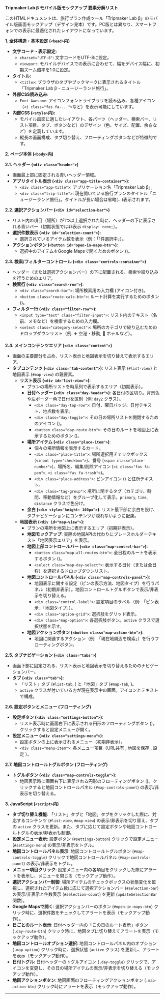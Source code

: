 **Tripmaker Lab β モバイル版モックアップ 要素分解リスト**

このHTMLドキュメントは、旅行プラン作成ツール「Tripmaker Lab β」のモバイル版画面モックアップ（デザイン見本）です。PC版とは異なり、スマートフォンでの表示に最適化されたレイアウトになっています。

**1. 全体構造・基本設定 (`<head>`内)**

*   **文字コード・表示設定:**
    *   `charset="UTF-8"`: 文字コードをUTF-8に設定。
    *   `viewport`: モバイルデバイスでの表示に合わせて、幅をデバイス幅に、初期ズーム倍率を1.0に設定。
*   **タイトル:**
    *   `<title>`: ブラウザのタブやブックマークに表示されるタイトル「Tripmaker Lab β - ニュージーランド旅行」。
*   **外部CSS読み込み:**
    *   `Font Awesome`: アイコンフォントライブラリを読み込み、各種アイコン（`<i class="fas fa-...">`など）を表示可能にしています。
*   **内部CSS (`<style>`内):**
    *   モバイル画面に適したレイアウト、各パーツ（ヘッダー、検索バー、リスト項目、タブ、ボタンなど）のデザイン（色、サイズ、配置、余白など）を定義しています。
    *   縦長の画面構成、タブ切り替え、フローティングボタンなどが特徴的です。

**2. ページ本体 (`<body>`内)**

**2.1. ヘッダー (`<div class="header">`)**

*   画面最上部に固定される青いヘッダー領域。
*   **アプリタイトル表示 (`<div class="app-title-container">`)**:
    *   `<div class="app-title">`: アプリケーション名「Tripmaker Lab β」。
    *   `<div class="trip-title">`: 現在開いている旅行プランのタイトル「ニュージーランド旅行」。タイトルが長い場合は省略(...)表示されます。

**2.2. 選択アクションバー (`<div id="selection-bar">`)**

*   リスト内の項目（場所）が1つ以上選択された時に、ヘッダーの下に表示される青いバー（初期状態では非表示 `display: none;`）。
*   **選択件数表示 (`<div id="selection-count">`)**:
    *   選択されているアイテム数を表示（例：「1件選択中」）。
*   **アクションボタン (`<button id="open-in-maps-btn">`)**:
    *   選択中のアイテムをGoogle Mapsで開くためのボタン (<i class="fas fa-external-link-alt"></i>)。

**2.3. 検索/フィルターコントロール (`<div class="controls-container">`)**

*   ヘッダー（または選択アクションバー）の下に配置される、検索や絞り込みを行うためのエリア。
*   **検索行 (`<div class="search-row">`)**:
    *   `<div class="search-bar">`: 場所検索用の入力欄 (<i class="fas fa-search"></i>アイコン付き)。
    *   `<button class="route-calc-btn">`: ルート計算を実行するためのボタン (<i class="fas fa-route"></i>)。
*   **フィルター行 (`<div class="filter-row">`)**:
    *   `<input type="text" class="filter-input">`: リスト内のテキスト（名前、メモなど）を検索するための入力欄。
    *   `<select class="category-select">`: 場所のカテゴリで絞り込むためのドロップダウンリスト（例: ✈️ 空港・移動, 🏨 ホテルなど）。

**2.4. メインコンテンツエリア (`<div class="content">`)**

*   画面の主要部分を占め、リスト表示と地図表示を切り替えて表示するエリア。
*   **タブコンテンツ (`<div class="tab-content">`)**: リスト表示 (`#list-view`) と地図表示 (`#map-view`) の親要素。
    *   **リスト表示 (`<div id="list-view">`)**:
        *   プランの場所リストを時系列で表示するエリア（初期表示）。
        *   **日付ヘッダー (`<div class="day-header">`)**: 各日付の区切り。背景色や左ボーダー色で日付を区別（例: `day2` クラス）。
            *   `<div class="day-top-row">`: 日付、曜日バッジ、日付テキスト、地点数を表示。
            *   `<div class="day-toggle">`: その日の場所リストを開閉するためのアイコン (<i class="fas fa-caret-down"></i>)。
            *   `<button class="day-route-btn">`: その日のルートを地図上に表示するためのボタン (<i class="fas fa-map-marked-alt"></i>)。
        *   **場所アイテム (`<div class="place-item">`)**:
            *   個々の場所情報を表示するカード。
            *   `<div class="place-title">`: 場所選択用チェックボックス (`<input type="checkbox">`)、番号 (`<span class="place-number">`)、場所名、編集/削除アイコン (`<i class="fas fa-pen">`, `<i class="fas fa-trash">`)。
            *   `<div class="place-address">`: ピンアイコン (<i class="fas fa-map-marker-alt"></i>) と住所テキスト。
            *   `<div class="tag-group">`: 場所に関するタグ（カテゴリ、時間、移動情報など）をグループ化して表示。`primary`, `time`, `distance` クラスで色分け。
        *   **余白 (`<div style="height: 100px">`)**: リスト最下部に余白を設け、タブナビゲーションにコンテンツが隠れないように配慮。
    *   **地図表示 (`<div id="map-view">`)**:
        *   プランの場所を地図上に表示するエリア（初期非表示）。
        *   **地図モックアップ**: 実際の地図APIの代わりにプレースホルダーテキスト「地図表示エリア」を表示。
        *   **地図上部コントロールバー (`<div class="map-control-bar">`)**:
            *   `<button class="map-all-routes-btn">`: 全日程のルートを表示するボタン (<i class="fas fa-route"></i>)。
            *   `<select class="map-day-select">`: 表示する日付（または全日程）を選択するドロップダウンリスト。
        *   **地図コントロールパネル (`<div class="map-controls-panel">`)**:
            *   地図表示に関する設定（ピンの表示方法、地図タイプ）を行うパネル（初期非表示）。地図コントロールトグルボタンで表示/非表示を切り替える。
            *   `<div class="control-label">`: 設定項目のラベル（例: 「ピン表示」「地図タイプ」）。
            *   `<div class="option-grid">`: 選択肢をグリッド表示。
            *   `<div class="map-option">`: 各選択肢ボタン。`active` クラスで選択状態を示す。
        *   **地図アクションボタン (`<button class="map-action-btn">`)**:
            *   地図に関連するアクション（例: 「現在地周辺を検索」<i class="fas fa-search-location"></i>）を行うフローティングボタン。

**2.5. タブナビゲーション (`<div class="tabs">`)**

*   画面下部に固定される、リスト表示と地図表示を切り替えるためのナビゲーションバー。
*   **タブ (`<div class="tab">`)**:
    *   「リスト」タブ (`#list-tab`, <i class="fas fa-list-ul"></i>) と「地図」タブ (`#map-tab`, <i class="fas fa-map"></i>)。
    *   `active` クラスが付いている方が現在表示中の画面。アイコンとテキストで構成。

**2.6. 設定ボタンとメニュー (フローティング)**

*   **設定ボタン (`<div class="settings-button">`)**:
    *   リスト表示時に画面右下に表示される円形のフローティングボタン (<i class="fas fa-cog"></i>)。クリックすると設定メニューが開く。
*   **設定メニュー (`<div class="settings-menu">`)**:
    *   設定ボタンの上に表示されるメニュー（初期非表示）。
    *   `<div class="menu-item">`: 各メニュー項目（URL共有 <i class="fas fa-share-alt"></i>, 地図を保存 <i class="fas fa-download"></i>, 設定 <i class="fas fa-cog"></i>）。

**2.7. 地図コントロールトグルボタン (フローティング)**

*   **トグルボタン (`<div class="map-controls-toggle">`)**:
    *   地図表示時に画面右下に表示される円形のフローティングボタン (<i class="fas fa-wrench"></i>)。クリックすると地図コントロールパネル (`#map-controls-panel`) の表示/非表示を切り替える。

**3. JavaScript (`<script>`内)**

*   **タブ切り替え機能**: 「リスト」タブと「地図」タブをクリックした際に、対応するコンテンツ (`#list-view`, `#map-view`) の表示/非表示を切り替え、タブの `active` クラスを更新。また、タブに応じて設定ボタンや地図コントロールトグルの表示/非表示も制御。
*   **設定メニュー表示**: 設定ボタン (`#settings-button`) クリックで設定メニュー (`#settings-menu`) の表示/非表示をトグル。
*   **地図コントロールパネル表示**: 地図コントロールトグルボタン (`#map-controls-toggle`) クリックで地図コントロールパネル (`#map-controls-panel`) の表示/非表示をトグル。
*   **メニュー項目クリック**: 設定メニュー内の各項目をクリックした際にアラートを表示し、メニューを閉じる（モックアップ動作）。
*   **選択アクションバー制御**: 場所アイテムのチェックボックスの状態変化を監視し、選択されたアイテム数に応じて選択アクションバー (`#selection-bar`) の表示/非表示と件数表示 (`#selection-count`) を更新 (`updateSelectionBar`関数)。
*   **Google Mapsで開く**: 選択アクションバーのボタン (`#open-in-maps-btn`) クリック時に、選択件数をチェックしてアラートを表示（モックアップ動作）。
*   **日ごとのルート表示**: 日付ヘッダー内の「この日のルート表示」ボタン (`.day-route-btn`) クリック時に、地図タブに切り替えてアラートを表示（モックアップ動作）。
*   **地図コントロールオプション選択**: 地図コントロールパネル内のオプション (`.map-option`) クリック時に、選択状態 (`active` クラス) を更新し、アラートを表示（モックアップ動作）。
*   **日付トグル**: 日付ヘッダーのトグルアイコン (`.day-toggle`) クリックで、アイコンを変更し、その日の場所アイテムの表示/非表示を切り替える（モックアップ動作）。
*   **地図アクションボタン**: 地図画面のフローティングアクションボタン (`.map-action-btn`) クリック時にアラートを表示（モックアップ動作）。

---
